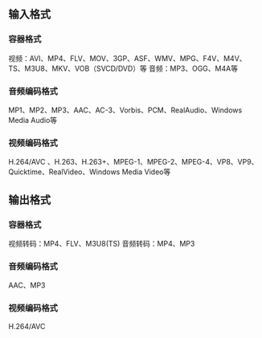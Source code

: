 ## 输入格式

### 容器格式

视频：AVI、MP4、FLV、MOV、3GP、ASF、WMV、MPG、F4V、M4V、TS、M3U8、MKV、VOB（SVCD/DVD）等
音频：MP3、OGG、M4A等

### 音频编码格式

MP1、MP2、MP3、AAC、AC-3、Vorbis、PCM、RealAudio、Windows Media Audio等

### 视频编码格式

H.264/AVC 、H.263、H.263+、MPEG-1、MPEG-2、MPEG-4、VP8、VP9、Quicktime、RealVideo、Windows Media Video等


## 输出格式

### 容器格式

视频转码：MP4、FLV、M3U8(TS)
音频转码：MP4、MP3

### 音频编码格式

AAC、MP3

### 视频编码格式

H.264/AVC
